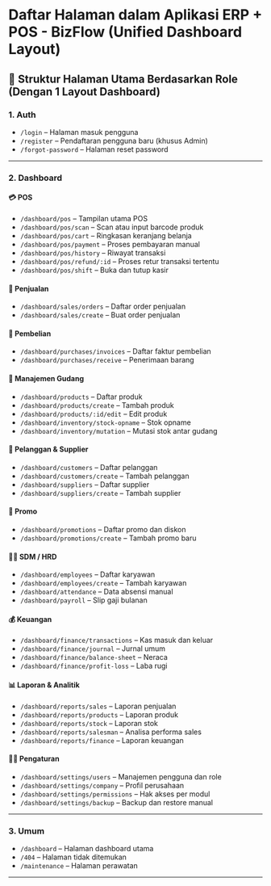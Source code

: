 # Daftar Halaman dalam Aplikasi ERP + POS - BizFlow (Unified Dashboard Layout)

## 📂 Struktur Halaman Utama Berdasarkan Role (Dengan 1 Layout Dashboard)

### 1. Auth

- `/login` – Halaman masuk pengguna
- `/register` – Pendaftaran pengguna baru (khusus Admin)
- `/forgot-password` – Halaman reset password

---

### 2. Dashboard

#### 💳 POS

- `/dashboard/pos` – Tampilan utama POS
- `/dashboard/pos/scan` – Scan atau input barcode produk
- `/dashboard/pos/cart` – Ringkasan keranjang belanja
- `/dashboard/pos/payment` – Proses pembayaran manual
- `/dashboard/pos/history` – Riwayat transaksi
- `/dashboard/pos/refund/:id` – Proses retur transaksi tertentu
- `/dashboard/pos/shift` – Buka dan tutup kasir

#### 📆 Penjualan

- `/dashboard/sales/orders` – Daftar order penjualan
- `/dashboard/sales/create` – Buat order penjualan

#### 📅 Pembelian

- `/dashboard/purchases/invoices` – Daftar faktur pembelian
- `/dashboard/purchases/receive` – Penerimaan barang

#### 🏢 Manajemen Gudang

- `/dashboard/products` – Daftar produk
- `/dashboard/products/create` – Tambah produk
- `/dashboard/products/:id/edit` – Edit produk
- `/dashboard/inventory/stock-opname` – Stok opname
- `/dashboard/inventory/mutation` – Mutasi stok antar gudang

#### 👥 Pelanggan & Supplier

- `/dashboard/customers` – Daftar pelanggan
- `/dashboard/customers/create` – Tambah pelanggan
- `/dashboard/suppliers` – Daftar supplier
- `/dashboard/suppliers/create` – Tambah supplier

#### 🎁 Promo

- `/dashboard/promotions` – Daftar promo dan diskon
- `/dashboard/promotions/create` – Tambah promo baru

#### 👩‍🎓 SDM / HRD

- `/dashboard/employees` – Daftar karyawan
- `/dashboard/employees/create` – Tambah karyawan
- `/dashboard/attendance` – Data absensi manual
- `/dashboard/payroll` – Slip gaji bulanan

#### 💰 Keuangan

- `/dashboard/finance/transactions` – Kas masuk dan keluar
- `/dashboard/finance/journal` – Jurnal umum
- `/dashboard/finance/balance-sheet` – Neraca
- `/dashboard/finance/profit-loss` – Laba rugi

#### 📊 Laporan & Analitik

- `/dashboard/reports/sales` – Laporan penjualan
- `/dashboard/reports/products` – Laporan produk
- `/dashboard/reports/stock` – Laporan stok
- `/dashboard/reports/salesman` – Analisa performa sales
- `/dashboard/reports/finance` – Laporan keuangan

#### 🧑‍💻 Pengaturan

- `/dashboard/settings/users` – Manajemen pengguna dan role
- `/dashboard/settings/company` – Profil perusahaan
- `/dashboard/settings/permissions` – Hak akses per modul
- `/dashboard/settings/backup` – Backup dan restore manual

---

### 3. Umum

- `/dashboard` – Halaman dashboard utama
- `/404` – Halaman tidak ditemukan
- `/maintenance` – Halaman perawatan

---
